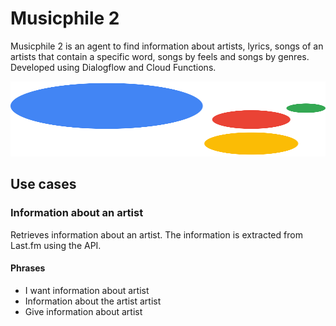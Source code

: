 # Musicphile 2

Musicphile 2 is an agent to find information about artists, lyrics, songs of an artists that contain a specific word, songs by feels and songs by genres. Developed using Dialogflow and Cloud Functions.

<img src="./repo_images/google_assistant_logo.svg?sanitize=true" width="720" height="120">

## Use cases

### Information about an artist

Retrieves information about an artist. The information is extracted from Last.fm using the API.

#### Phrases

- I want information about artist
- Information about the artist artist
- Give information about artist
